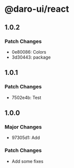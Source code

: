 # @daro-ui/react

## 1.0.2

### Patch Changes

- 0e80086: Colors
- 3d30443: package

## 1.0.1

### Patch Changes

- 7502e4b: Test

## 1.0.0

### Major Changes

- 97305d1: Add

### Patch Changes

- Add some fixes
